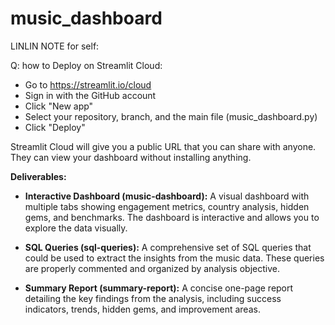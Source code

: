 # music_dashboard
LINLIN NOTE for self:

Q: how to Deploy on Streamlit Cloud:
* Go to https://streamlit.io/cloud
* Sign in with the GitHub account
* Click "New app"
* Select your repository, branch, and the main file (music_dashboard.py)
* Click "Deploy"

Streamlit Cloud will give you a public URL that you can share with anyone. They can view your dashboard without installing anything.

 
**Deliverables:**

* **Interactive Dashboard (music-dashboard):** A visual dashboard with multiple tabs showing engagement metrics, country analysis, hidden gems, and benchmarks. The dashboard is interactive and allows you to explore the data visually.

* **SQL Queries (sql-queries):** A comprehensive set of SQL queries that could be used to extract the insights from the music data. These queries are properly commented and organized by analysis objective.

* **Summary Report (summary-report):** A concise one-page report detailing the key findings from the analysis, including success indicators, trends, hidden gems, and improvement areas.
